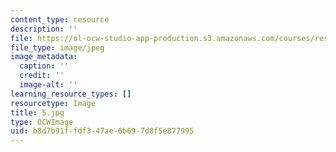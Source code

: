 ```yaml
---
content_type: resource
description: ''
file: https://ol-ocw-studio-app-production.s3.amazonaws.com/courses/res-14-001-abdul-latif-jameel-poverty-action-lab-executive-training-evaluating-social-programs-2009-spring-2009/b8d7b91ffdf347ae6b697d8f5e877995_5.jpg
file_type: image/jpeg
image_metadata:
  caption: ''
  credit: ''
  image-alt: ''
learning_resource_types: []
resourcetype: Image
title: 5.jpg
type: OCWImage
uid: b8d7b91f-fdf3-47ae-6b69-7d8f5e877995
---
```

